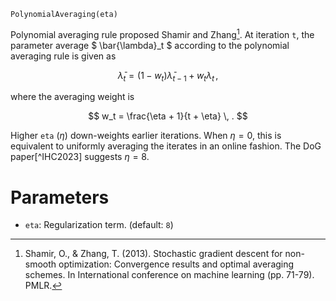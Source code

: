 ```
PolynomialAveraging(eta)
```

Polynomial averaging rule proposed Shamir and Zhang[^SZ2013]. At iteration `t`, the parameter average $ \bar{\lambda}_t $ according to the polynomial averaging rule is given as

$$
    \bar{\lambda}_t = (1 - w_t) \bar{\lambda}_{t-1} + w_t \lambda_t \, ,
$$

where the averaging weight is 

$$
    w_t = \frac{\eta + 1}{t + \eta} \, .
$$

Higher `eta` ($\eta$) down-weights earlier iterations. When $\eta=0$, this is equivalent to uniformly averaging the iterates in an online fashion. The DoG paper[^IHC2023] suggests $\eta=8$.

# Parameters

  * `eta`: Regularization term. (default: `8`)

[^SZ2013]: Shamir, O., & Zhang, T. (2013). Stochastic gradient descent for non-smooth optimization: Convergence results and optimal averaging schemes. In International conference on machine learning (pp. 71-79). PMLR.
